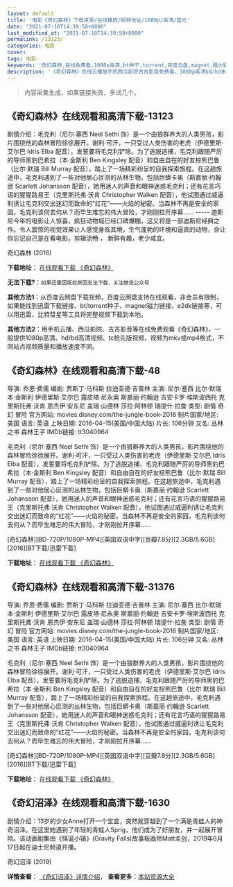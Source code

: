 ```yaml
---
layout: default
title: '电影《奇幻森林》下载资源/在线播放/视频地址/1080p/高清/蓝光'
date: "2021-07-10T14:39:58+0800"
last_modified_at: "2021-07-10T14:39:58+0800"
permalink: /13123/
categories: 电影
cover:
tags: 电影
keywords: '奇幻森林,在线免费看,1080p高清,bt种子,torrent,百度云盘,magnet,磁力链,迅雷下载资源'
description: '《奇幻森林》在线云播放手机西瓜影院吉吉影音免费看，1080p高清bd/hd未删减完整版和tc抢先枪版，mkv/mp4格式，附带bt/torrent种子、magnet/磁力链、百度云盘、网盘资源迅雷下载链接'
---
```


>内容采集生成，如果链接失效，多试几个。


## 《奇幻森林》在线观看和高清下载-13123

剧情介绍：毛克利（尼尔·塞西 Neel Sethi 饰）是一个由狼群养大的人类男孩，影片围绕他的森林冒险徐徐展开。谢利·可汗，一只受过人类伤害的老虎（伊德里斯·艾尔巴 Idris Elba 配音），发誓要将毛克利铲除。为了逃脱追捕，毛克利跟随严厉的导师黑豹巴希拉（本·金斯利 Ben Kingsley 配音）和自由自在的好友棕熊巴鲁（比尔·默瑞 Bill Murray 配音），踏上了一场精彩纷呈的自我探索旅程。在这趟旅途中，毛克利遇到了一些对他居心叵测的丛林生物，包括巨蟒卡奥（斯嘉丽·约翰逊 Scarlett Johansson 配音），她用迷人的声音和眼神迷惑毛克利；还有花言巧语的猩猩路易王（克里斯托弗·沃肯 Christopher Walken 配音），他试图通过威逼利诱让毛克利交出迷幻而致命的“红花”——火焰的秘密。当森林不再是安全的家园，毛克利该何去何从？而毕生难忘的伟大冒险，才刚刚拉开序幕…… ----- 迪斯尼今年的电影让人惊喜，疯狂动物城已经口碑爆棚，这又将是一部迪斯尼经典之作。令人震惊的视觉效果让人感觉身临其境，生气蓬勃的环境和逼真的动物，会让你忘记自己是在看电影。剪辑流畅 ， 新鲜有趣，老少咸宜。


奇幻森林 (2016)

**下载地址**： [在线观看下载 《奇幻森林》](https://www.btbtdy.me/btdy/dy2949.html) 


**无法下载?**：`如果迅雷因版权原因无法下载，关注微信公众号 `

**其他方法1**：从百度云网盘下载视频，百度云网盘支持在线观看，非会员有限制，如果能找到迅雷下载链接、bt/torrent种子、magnet磁力链接、e2dk链接等，可以用迅雷、比特彗星等工具将完整视频下载到本地。

**其他方法2**：用手机云播、西瓜影院、吉吉影音等在线免费观看《奇幻森林》，一般提供1080p高清、hd/bd高清视频、tc抢先版视频，视频为mkv或mp4格式，不同站点视频质量和播放速度不同。


## 《奇幻森林》在线观看和高清下载-48

导演: 乔恩·费儒 编剧: 贾斯丁·马科斯 拉迪亚德·吉普林 主演: 尼尔·塞西 比尔·默瑞 本·金斯利 伊德里斯·艾尔巴 露皮塔·尼永奥 斯嘉丽·约翰逊 吉安卡罗·埃斯波西托 克里斯托弗·沃肯 恩杰伊·安东尼 盖瑞·山德林 莎拉·阿林顿 瑞提什·拉詹 类型: 剧情 奇幻 冒险 官方网站: movies.disney.com/the-jungle-book-2016 制片国家/地区: 美国 语言: 英语 上映日期: 2016-04-15(美国/中国大陆) 片长: 106分钟 又名: 丛林之书 森林王子 IMDb链接: tt3040964

毛克利（尼尔·塞西 Neel Sethi 饰）是一个由狼群养大的人类男孩，影片围绕他的森林冒险徐徐展开。谢利·可汗，一只受过人类伤害的老虎（伊德里斯·艾尔巴 Idris Elba 配音），发誓要将毛克利铲除。为了逃脱追捕，毛克利跟随严厉的导师黑豹巴希拉（本·金斯利 Ben Kingsley 配音）和自由自在的好友棕熊巴鲁（比尔·默瑞 Bill Murray 配音），踏上了一场精彩纷呈的自我探索旅程。在这趟旅途中，毛克利遇到了一些对他居心叵测的丛林生物，包括巨蟒卡奥（斯嘉丽·约翰逊 Scarlett Johansson 配音），她用迷人的声音和眼神迷惑毛克利；还有花言巧语的猩猩路易王（克里斯托弗·沃肯 Christopher Walken 配音），他试图通过威逼利诱让毛克利交出迷幻而致命的“红花”——火焰的秘密。当森林不再是安全的家园，毛克利该何去何从？而毕生难忘的伟大冒险，才刚刚拉开序幕……


[奇幻森林][BD-720P/1080P-MP4][英国双语中字][豆瓣7.8分][2.3GB/5.6GB][2016][BT下载/迅雷下载]

**下载地址**： [在线观看下载 《奇幻森林》](https://www.btdx8.com/torrent/the_jungle_book_2016.html) 


## 《奇幻森林》在线观看和高清下载-31376

导演: 乔恩·费儒 编剧: 贾斯丁·马科斯 拉迪亚德·吉普林 主演: 尼尔·塞西 比尔·默瑞 本·金斯利 伊德里斯·艾尔巴 露皮塔·尼永奥 斯嘉丽·约翰逊 吉安卡罗·埃斯波西托 克里斯托弗·沃肯 恩杰伊·安东尼 盖瑞·山德林 莎拉·阿林顿 瑞提什·拉詹 类型: 剧情 奇幻 冒险 官方网站: movies.disney.com/the-jungle-book-2016 制片国家/地区: 美国 语言: 英语 上映日期: 2016-04-15(美国/中国大陆) 片长: 106分钟 又名: 丛林之书 森林王子 IMDb链接: tt3040964

毛克利（尼尔·塞西 Neel Sethi 饰）是一个由狼群养大的人类男孩，影片围绕他的森林冒险徐徐展开。谢利·可汗，一只受过人类伤害的老虎（伊德里斯·艾尔巴 Idris Elba 配音），发誓要将毛克利铲除。为了逃脱追捕，毛克利跟随严厉的导师黑豹巴希拉（本·金斯利 Ben Kingsley 配音）和自由自在的好友棕熊巴鲁（比尔·默瑞 Bill Murray 配音），踏上了一场精彩纷呈的自我探索旅程。在这趟旅途中，毛克利遇到了一些对他居心叵测的丛林生物，包括巨蟒卡奥（斯嘉丽·约翰逊 Scarlett Johansson 配音），她用迷人的声音和眼神迷惑毛克利；还有花言巧语的猩猩路易王（克里斯托弗·沃肯 Christopher Walken 配音），他试图通过威逼利诱让毛克利交出迷幻而致命的“红花”——火焰的秘密。当森林不再是安全的家园，毛克利该何去何从？而毕生难忘的伟大冒险，才刚刚拉开序幕……


[奇幻森林][BD-720P/1080P-MP4][英国双语中字][豆瓣7.8分][2.3GB/5.6GB][2016][BT下载/迅雷下载]

**下载地址**： [在线观看下载 《奇幻森林》](https://www.btdx8.com/torrent/the_jungle_book_2016.html) 


## 《奇幻沼泽》在线观看和高清下载-1630

剧情介绍：13岁的少女Anne打开一个宝盒，突然就穿越到了一个满是青蛙人的神奇沼泽。在这里她遇到了年轻的青蛙人Sprig，他们成为了好朋友，并一起展开冒险。该动画剧集由《怪诞小镇》(Gravity Falls)故事板画师Matt主创，2019年6月17日起在迪士尼频道开播。


奇幻沼泽 (2019)

**详情查看**： [《奇幻沼泽》详情介绍](/movie/1630/)， **查看更多**：[本站资源大全](/movie/t/all/)

